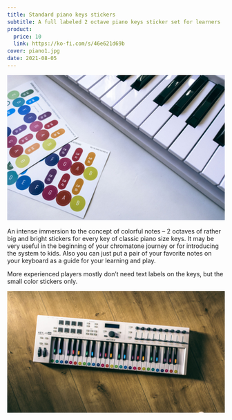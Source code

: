 ```yaml
---
title: Standard piano keys stickers
subtitle: A full labeled 2 octave piano keys sticker set for learners
product:
  price: 10
  link: https://ko-fi.com/s/46e621d69b
cover: piano1.jpg
date: 2021-08-05
---
```


<img src="./piano3.jpg">

An intense immersion to the concept of colorful notes – 2 octaves of rather big and bright stickers for every key of classic piano size keys. It may be very useful in the beginning of your chromatone journey or for introducing the system to kids. Also you can just put a pair of your favorite notes on your keyboard as a guide for your learning and play.

More experienced players mostly don’t need text labels on the keys, but the small color stickers only.

<img src="./piano2.jpg">
